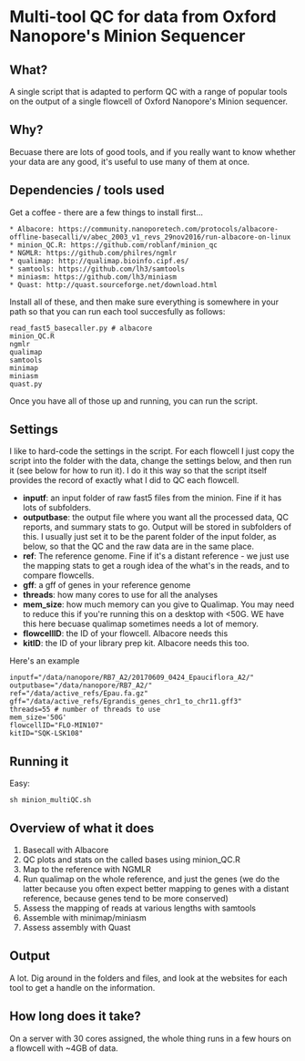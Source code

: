 # Multi-tool QC for data from Oxford Nanopore's Minion Sequencer

## What?

A single script that is adapted to perform QC with a range of popular tools on the output of a single flowcell of Oxford Nanopore's Minion sequencer.

## Why? 

Becuase there are lots of good tools, and if you really want to know whether your data are any good, it's useful to use many of them at once.

## Dependencies / tools used

Get a coffee - there are a few things to install first...

	* Albacore: https://community.nanoporetech.com/protocols/albacore-offline-basecalli/v/abec_2003_v1_revs_29nov2016/run-albacore-on-linux
	* minion_QC.R: https://github.com/roblanf/minion_qc
	* NGMLR: https://github.com/philres/ngmlr
	* qualimap: http://qualimap.bioinfo.cipf.es/
	* samtools: https://github.com/lh3/samtools
	* miniasm: https://github.com/lh3/miniasm
	* Quast: http://quast.sourceforge.net/download.html

Install all of these, and then make sure everything is somewhere in your path so that you can run each tool succesfully as follows:

```
read_fast5_basecaller.py # albacore
minion_QC.R
ngmlr
qualimap 
samtools
minimap
miniasm
quast.py
```

Once you have all of those up and running, you can run the script.

## Settings

I like to hard-code the settings in the script. For each flowcell I just copy the script into the folder with the data, change the settings below, and then run it (see below for how to run it). I do it this way so that the script itself provides the record of exactly what I did to QC each flowcell. 

* **inputf**: an input folder of raw fast5 files from the minion. Fine if it has lots of subfolders.
* **outputbase**: the output file where you want all the processed data, QC reports, and summary stats to go. Output will be stored in subfolders of this. I usually just set it to be the parent folder of the input folder, as below, so that the QC and the raw data are in the same place.
* **ref**: The reference genome. Fine if it's a distant reference - we just use the mapping stats to get a rough idea of the what's in the reads, and to compare flowcells.
* **gff**: a gff of genes in your reference genome
* **threads**: how many cores to use for all the analyses
* **mem_size**: how much memory can you give to Qualimap. You may need to reduce this if you're running this on a desktop with <50G. WE have this here becuase qualimap sometimes needs a lot of memory.
* **flowcellID**: the ID of your flowcell. Albacore needs this
* **kitID**: the ID of your library prep kit. Albacore needs this too.

Here's an example

```
inputf="/data/nanopore/RB7_A2/20170609_0424_Epauciflora_A2/"
outputbase="/data/nanopore/RB7_A2/"
ref="/data/active_refs/Epau.fa.gz"
gff="/data/active_refs/Egrandis_genes_chr1_to_chr11.gff3"
threads=55 # number of threads to use
mem_size='50G'
flowcellID="FLO-MIN107"
kitID="SQK-LSK108"
```

## Running it

Easy:

```
sh minion_multiQC.sh
```

## Overview of what it does

1. Basecall with Albacore
2. QC plots and stats on the called bases using minion_QC.R
3. Map to the reference with NGMLR
4. Run qualimap on the whole reference, and just the genes (we do the latter because you often expect better mapping to genes with a distant reference, because genes tend to be more conserved)
5. Assess the mapping of reads at various lengths with samtools
6. Assemble with minimap/miniasm
7. Assess assembly with Quast

## Output

A lot. Dig around in the folders and files, and look at the websites for each tool to get a handle on the information.

## How long does it take?
On a server with 30 cores assigned, the whole thing runs in a few hours on a flowcell with ~4GB of data. 

